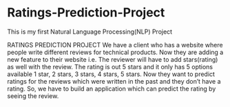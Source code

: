 # Ratings-Prediction-Project
This is my first Natural Language Processing(NLP) Project

RATINGS PREDICTION PROJECT
We have a client who has a website where people write different reviews for technical products. 
Now they are adding a new feature to their website i.e. The reviewer will have to add stars(rating) 
as well with the review. The rating is out 5 stars and it only has 5 options available 1 star, 2 stars, 
3 stars, 4 stars, 5 stars. Now they want to predict ratings for the reviews which were written in the 
past and they don’t have a rating. So, we have to build an application which can predict the rating 
by seeing the review.
